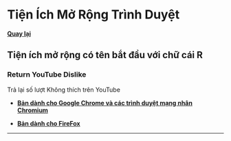 # Tiện Ích Mở Rộng Trình Duyệt

**[Quay lại](https://khangshirokuma.github.io/TienIchMoRongTrinhDuyet/)**

## Tiện ích mở rộng có tên bắt đầu với chữ cái R

### Return YouTube Dislike

Trả lại số lượt Không thích trên YouTube

- **[Bản dành cho Google Chrome và các trình duyệt mạng nhân Chromium](https://chromewebstore.google.com/detail/return-youtube-dislike/gebbhagfogifgggkldgodflihgfeippi?hl=vi)**

- **[Bản dành cho FireFox](https://addons.mozilla.org/vi/firefox/addon/return-youtube-dislikes/)**

---
